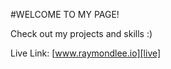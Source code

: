 #WELCOME TO MY PAGE!

Check out my projects and skills :)

Live Link: [www.raymondlee.io][live]

[live]: http://www.raymondlee.io/
